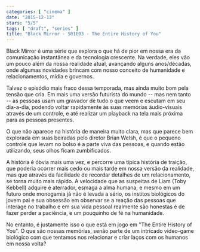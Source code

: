 ```yaml
---
categories: [ "cinema" ]
date: "2015-12-13"
stars: "5/5"
tags: [ "draft", "series" ]
title: "Black Mirror - S01E03 - The Entire History of You"
---
```

Black Mirror é uma série que explora o que há de pior em nossa era
da comunicação instantânea e da tecnologia crescente. Na verdade,
eles vão um pouco além da nossa realidade atual, avançando alguns
anos/décadas, onde algumas novidades brincam com nosso conceito de
humanidade e relacionamentos, mídia e governos.

Talvez o episódio mais fraco dessa temporada, mas ainda muito bom pela
tensão que cria. Em mais uma versão futurista do mundo -- mas nem
tanto -- as pessoas usam um gravador de tudo o que veem e escutam em seu
dia-a-dia, podendo voltar rapidamente às suas memórias áudio-visuais
através de um controle, e até realizar um playback na tela mais próxima
para as pessoas presentes.

O que não aparece na história de maneira muito clara, mas que parece
bem explorada em suas beiradas pelo diretor Brian Welsh, é que o pequeno
controle que levam no bolso é a parte viva das pessoas, e quando estão
utilizando, seus olhos ficam zumbificados.

A história é óbvia mais uma vez, e percorre uma típica história de
traição, que poderia ocorrer mais cedo ou mais tarde em nossa versão
da realidade, mas que através da facilidade de recordar detalhes de
um relacionamento, se torna muito mais rápido. A velocidade que as
suspeitas de Liam (Toby Kebbell) adquire é aterrador, esmaga a alma
humana, e mesmo em um futuro onde monogamia já não é levada a sério,
os institos biológicos do jovem pai e sua obsessão em observar se
a reação das pessoas que interage no trabalho e em sua vida pessoal
realmente são honestas é de fazer perder a paciência, e um pouquinho
de fé na humanidade.

No entanto, é justamente isso o que está em jogo em "The Entire History
of You". O que são nossas memórias, senão parte de um intricado
video-game biológico com que tentamos nos relacionar e criar laços
com os humanos em nossa volta?
